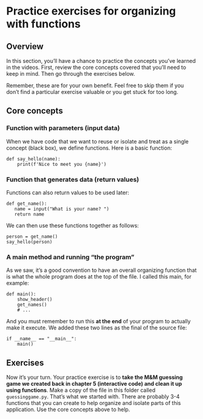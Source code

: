 # Practice exercises for organizing with functions

## Overview

In this section, you’ll have a chance to practice the concepts you’ve learned in the videos. First, review the core concepts covered that you’ll need to keep in mind. Then go through the exercises below.

Remember, these are for your own benefit. Feel free to skip them if you don’t find a particular exercise valuable or you get stuck for too long.

## Core concepts

### Function with parameters (input data)

When we have code that we want to reuse or isolate and treat as a single concept (black box), we define functions. Here is a basic function:

    def say_hello(name):
        print(f'Nice to meet you {name}')

### Function that generates data (return values)

Functions can also return values to be used later:

    def get_name():
       name = input("What is your name? ")
       return name

We can then use these functions together as follows:

    person = get_name()
    say_hello(person)

### A main method and running “the program”

As we saw, it’s a good convention to have an overall organizing function that is what the whole program does at the top of the file. I called this main, for example:

    def main():
        show_header()
        get_names()
        # ...

And you must remember to run this **at the end** of your program to actually make it execute. We added these two lines as the final of the source file:

    if __name__ == "__main__":
        main()

## Exercises

Now it’s your turn. Your practice exercise is to **take the M&M guessing game we created back in chapter 5 (interactive code) and clean it up using functions**. Make a copy of the file in this folder called `guessinggame.py`. That’s what we started with. There are probably 3-4 functions that you can create to help organize and isolate parts of this application. Use the core concepts above to help.
